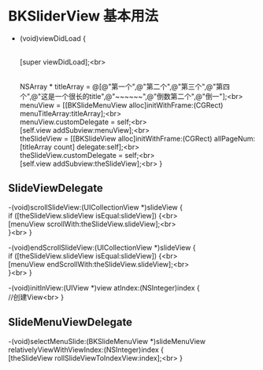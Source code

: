 
# BKSliderView 基本用法

- (void)viewDidLoad {

    <br>[super viewDidLoad];\<br>

    <br>NSArray * titleArray = @[@"第一个",@"第二个",@"第三个",@"第四个",@"这是一个很长的title",@"~~~~~~",@"倒数第二个",@"倒一"];\<br>
    <br>menuView = [[BKSlideMenuView alloc]initWithFrame:(CGRect) menuTitleArray:titleArray];\<br>
    <br>menuView.customDelegate = self;\<br>
    <br>[self.view addSubview:menuView];\<br>
    <br>theSlideView = [[BKSlideView alloc]initWithFrame:(CGRect) allPageNum:[titleArray count] delegate:self];\<br>
    <br>theSlideView.customDelegate = self;\<br>
    <br>[self.view addSubview:theSlideView];\<br>
}

## SlideViewDelegate
-(void)scrollSlideView:(UICollectionView *)slideView {
    <br>if ([theSlideView.slideView isEqual:slideView]) {\<br>
    <br>    [menuView scrollWith:theSlideView.slideView];\<br>
    <br>}\<br>
}

-(void)endScrollSlideView:(UICollectionView *)slideView {
    <br>if ([theSlideView.slideView isEqual:slideView]) {\<br>
    <br>    [menuView endScrollWith:theSlideView.slideView];\<br>
    <br>}\<br>
}

-(void)initInView:(UIView *)view atIndex:(NSInteger)index {
    <br>//创建View\<br>
}

## SlideMenuViewDelegate

-(void)selectMenuSlide:(BKSlideMenuView *)slideMenuView relativelyViewWithViewIndex:(NSInteger)index {
    <br>[theSlideView rollSlideViewToIndexView:index];\<br>
}